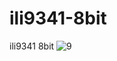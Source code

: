 # ili9341-8bit
ili9341 8bit
![9](https://user-images.githubusercontent.com/31142397/196009209-e561bf63-4a72-4c56-9b0a-2a17e3add05f.jpg)
